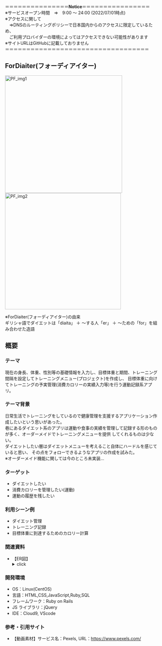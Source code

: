 ＝＝＝＝＝＝＝＝＝＝＝＝＝＝＝<b>Notice</b>＝＝＝＝＝＝＝＝＝＝＝＝＝＝＝＝<br>
※サービスオープン時間　⇒　9:00 ～ 24:00 (2022/07/01時点)<br>
※アクセスに関して<br>
　⇒DNSのルーティングポリシーで日本国内からのアクセスに限定しているため、<br>
 　ご利用プロバイダーの環境によってはアクセスできない可能性があります<br>
※サイトURLはGitHubに記載しておりません<br>
＝＝＝＝＝＝＝＝＝＝＝＝＝＝＝＝＝＝＝＝＝＝＝＝＝＝＝＝＝＝＝＝＝＝<br>

## ForDiaiter(フォーディアイター)

<p>
  <img width="387" alt="PF_img1" src="https://user-images.githubusercontent.com/63903019/174079757-23f8fbee-412a-4135-94a4-88a0c6c64d93.PNG">
  <img width="383" alt="PF_img2" src="https://user-images.githubusercontent.com/63903019/174080005-98e84afa-c9da-4b14-b599-3ad7325c178e.PNG">
</p>
※ForDiaiter(フォーディアイター)の由来<br>
ギリシャ語でダイエットは「diaita」 ＋ ～する人「er」 ＋ ～ための「for」を組み合わせた造語

## 概要
### テーマ
現在の身長、体重、性別等の基礎情報を入力し、目標体重と期間、トレーニング間隔を設定してトレーニングメニュー(プロジェクト)を作成し、
目標体重に向けてトレーニングの予実管理(消費カロリーの実績入力等)を行う運動記録系アプリ。


### テーマ背景

日常生活でトレーニングをしているので健康管理を支援するアプリケーション作成したいという思いがあった。<br/>
巷にあるダイエット系のアプリは運動や食事の実績を管理して記録する形のものが多く、オーダーメイドでトレーニングメニューを提供
してくれるものは少ない。<br/>ダイエットしたい層はダイエットメニューを考えること自体にハードルを感じていると思い、
その点をフォローできるようなアプリの作成を試みた。<br/>※オーダーメイド機能に関しては今のところ未実装...

### ターゲット

- ダイエットしたい
- 消費カロリーを管理したい(運動)
- 運動の履歴を残したい

### 利用シーン例

- ダイエット管理
- トレーニング記録
- 目標体重に到達するためのカロリー計算

### 関連資料
- 【ER図】<br/>
  <details>
  <summary>click</summary>
  <img width="658" alt="PF_ER_rev" src="https://user-images.githubusercontent.com/63903019/174015735-7cf4daad-bb72-462c-ba90-95389df1ec1c.PNG">
</details>

### 開発環境

- OS：Linux(CentOS)
- 言語：HTML,CSS,JavaScript,Ruby,SQL
- フレームワーク：Ruby on Rails
- JS ライブラリ：jQuery
- IDE：Cloud9, VScode

### 参考・引用サイト
- 【動画素材】サービス名：Pexels, URL：https://www.pexels.com/